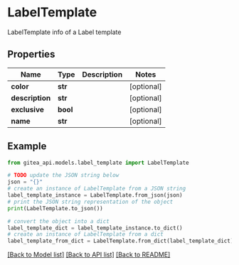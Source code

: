 # LabelTemplate

LabelTemplate info of a Label template

## Properties

Name | Type | Description | Notes
------------ | ------------- | ------------- | -------------
**color** | **str** |  | [optional] 
**description** | **str** |  | [optional] 
**exclusive** | **bool** |  | [optional] 
**name** | **str** |  | [optional] 

## Example

```python
from gitea_api.models.label_template import LabelTemplate

# TODO update the JSON string below
json = "{}"
# create an instance of LabelTemplate from a JSON string
label_template_instance = LabelTemplate.from_json(json)
# print the JSON string representation of the object
print(LabelTemplate.to_json())

# convert the object into a dict
label_template_dict = label_template_instance.to_dict()
# create an instance of LabelTemplate from a dict
label_template_from_dict = LabelTemplate.from_dict(label_template_dict)
```
[[Back to Model list]](../README.md#documentation-for-models) [[Back to API list]](../README.md#documentation-for-api-endpoints) [[Back to README]](../README.md)


